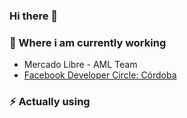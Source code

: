 ### Hi there 👋

### 💼 Where i am currently working 
- Mercado Libre - AML Team
- <a href="https://www.facebook.com/groups/DevCCordoba">Facebook Developer Circle: Córdoba</a>&nbsp;&nbsp;

### ⚡ Actually using

